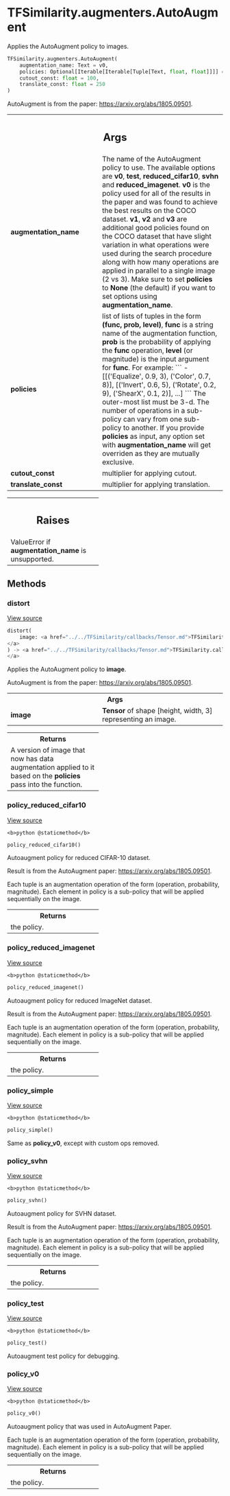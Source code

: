 # TFSimilarity.augmenters.AutoAugment





Applies the AutoAugment policy to images.

```python
TFSimilarity.augmenters.AutoAugment(
    augmentation_name: Text = v0,
    policies: Optional[Iterable[Iterable[Tuple[Text, float, float]]]] = None,
    cutout_const: float = 100,
    translate_const: float = 250
)
```



<!-- Placeholder for "Used in" -->

AutoAugment is from the paper: https://arxiv.org/abs/1805.09501.

<!-- Tabular view -->
 <table class="responsive fixed orange">
<colgroup><col width="214px"><col></colgroup>
<tr><th colspan="2"><h2 class="add-link">Args</h2></th></tr>

<tr>
<td>
<b>augmentation_name</b>
</td>
<td>
The name of the AutoAugment policy to use. The
available options are <b>v0</b>, <b>test</b>, <b>reduced_cifar10</b>, <b>svhn</b> and
<b>reduced_imagenet</b>. <b>v0</b> is the policy used for all
of the results in the paper and was found to achieve the best results on
the COCO dataset. <b>v1</b>, <b>v2</b> and <b>v3</b> are additional good policies found
on the COCO dataset that have slight variation in what operations were
used during the search procedure along with how many operations are
applied in parallel to a single image (2 vs 3). Make sure to set
<b>policies</b> to <b>None</b> (the default) if you want to set options using
<b>augmentation_name</b>.
</td>
</tr><tr>
<td>
<b>policies</b>
</td>
<td>
list of lists of tuples in the form <b>(func, prob, level)</b>,
<b>func</b> is a string name of the augmentation function, <b>prob</b> is the
probability of applying the <b>func</b> operation, <b>level</b> (or magnitude) is
the input argument for <b>func</b>. For example:
```
- [[('Equalize', 0.9, 3), ('Color', 0.7, 8)],
 [('Invert', 0.6, 5), ('Rotate', 0.2, 9), ('ShearX', 0.1, 2)], ...]
```
The outer-most list must be 3-d. The number of operations in a
sub-policy can vary from one sub-policy to another.
If you provide <b>policies</b> as input, any option set with
<b>augmentation_name</b> will get overriden as they are mutually exclusive.
</td>
</tr><tr>
<td>
<b>cutout_const</b>
</td>
<td>
multiplier for applying cutout.
</td>
</tr><tr>
<td>
<b>translate_const</b>
</td>
<td>
multiplier for applying translation.
</td>
</tr>
</table>



<!-- Tabular view -->
 <table class="responsive fixed orange">
<colgroup><col width="214px"><col></colgroup>
<tr><th colspan="2"><h2 class="add-link">Raises</h2></th></tr>
<tr class="alt">
<td colspan="2">
ValueError if <b>augmentation_name</b> is unsupported.
</td>
</tr>

</table>



## Methods

<h3 id="distort">distort</h3>

<a target="_blank" href="https://github.com/tensorflow/similarity/blob/main/tensorflow_similarity/augmenters/img_augments.py#L997-L1058">View source</a>

```python
distort(
    image: <a href="../../TFSimilarity/callbacks/Tensor.md">TFSimilarity.callbacks.Tensor```
</a>
) -> <a href="../../TFSimilarity/callbacks/Tensor.md">TFSimilarity.callbacks.Tensor```
</a>
```


Applies the AutoAugment policy to <b>image</b>.

AutoAugment is from the paper: https://arxiv.org/abs/1805.09501.

<!-- Tabular view -->
 <table class="responsive fixed orange">
<colgroup><col width="214px"><col></colgroup>
<tr><th colspan="2">Args</th></tr>

<tr>
<td>
<b>image</b>
</td>
<td>
<b>Tensor</b> of shape [height, width, 3] representing an image.
</td>
</tr>
</table>



<!-- Tabular view -->
 <table class="responsive fixed orange">
<colgroup><col width="214px"><col></colgroup>
<tr><th colspan="2">Returns</th></tr>
<tr class="alt">
<td colspan="2">
A version of image that now has data augmentation applied to it
based on the <b>policies</b> pass into the function.
</td>
</tr>

</table>



<h3 id="policy_reduced_cifar10">policy_reduced_cifar10</h3>

<a target="_blank" href="https://github.com/tensorflow/similarity/blob/main/tensorflow_similarity/augmenters/img_augments.py#L1101-L1141">View source</a>

``<b>python
@staticmethod</b>``

```python
policy_reduced_cifar10()
```


Autoaugment policy for reduced CIFAR-10 dataset.

Result is from the AutoAugment paper: https://arxiv.org/abs/1805.09501.

Each tuple is an augmentation operation of the form
(operation, probability, magnitude). Each element in policy is a
sub-policy that will be applied sequentially on the image.

<!-- Tabular view -->
 <table class="responsive fixed orange">
<colgroup><col width="214px"><col></colgroup>
<tr><th colspan="2">Returns</th></tr>
<tr class="alt">
<td colspan="2">
the policy.
</td>
</tr>

</table>



<h3 id="policy_reduced_imagenet">policy_reduced_imagenet</h3>

<a target="_blank" href="https://github.com/tensorflow/similarity/blob/main/tensorflow_similarity/augmenters/img_augments.py#L1185-L1225">View source</a>

``<b>python
@staticmethod</b>``

```python
policy_reduced_imagenet()
```


Autoaugment policy for reduced ImageNet dataset.

Result is from the AutoAugment paper: https://arxiv.org/abs/1805.09501.

Each tuple is an augmentation operation of the form
(operation, probability, magnitude). Each element in policy is a
sub-policy that will be applied sequentially on the image.

<!-- Tabular view -->
 <table class="responsive fixed orange">
<colgroup><col width="214px"><col></colgroup>
<tr><th colspan="2">Returns</th></tr>
<tr class="alt">
<td colspan="2">
the policy.
</td>
</tr>

</table>



<h3 id="policy_simple">policy_simple</h3>

<a target="_blank" href="https://github.com/tensorflow/similarity/blob/main/tensorflow_similarity/augmenters/img_augments.py#L1227-L1246">View source</a>

``<b>python
@staticmethod</b>``

```python
policy_simple()
```


Same as <b>policy_v0</b>, except with custom ops removed.


<h3 id="policy_svhn">policy_svhn</h3>

<a target="_blank" href="https://github.com/tensorflow/similarity/blob/main/tensorflow_similarity/augmenters/img_augments.py#L1143-L1183">View source</a>

``<b>python
@staticmethod</b>``

```python
policy_svhn()
```


Autoaugment policy for SVHN dataset.

Result is from the AutoAugment paper: https://arxiv.org/abs/1805.09501.

Each tuple is an augmentation operation of the form
(operation, probability, magnitude). Each element in policy is a
sub-policy that will be applied sequentially on the image.

<!-- Tabular view -->
 <table class="responsive fixed orange">
<colgroup><col width="214px"><col></colgroup>
<tr><th colspan="2">Returns</th></tr>
<tr class="alt">
<td colspan="2">
the policy.
</td>
</tr>

</table>



<h3 id="policy_test">policy_test</h3>

<a target="_blank" href="https://github.com/tensorflow/similarity/blob/main/tensorflow_similarity/augmenters/img_augments.py#L1248-L1254">View source</a>

``<b>python
@staticmethod</b>``

```python
policy_test()
```


Autoaugment test policy for debugging.


<h3 id="policy_v0">policy_v0</h3>

<a target="_blank" href="https://github.com/tensorflow/similarity/blob/main/tensorflow_similarity/augmenters/img_augments.py#L1060-L1099">View source</a>

``<b>python
@staticmethod</b>``

```python
policy_v0()
```


Autoaugment policy that was used in AutoAugment Paper.

Each tuple is an augmentation operation of the form
(operation, probability, magnitude). Each element in policy is a
sub-policy that will be applied sequentially on the image.

<!-- Tabular view -->
 <table class="responsive fixed orange">
<colgroup><col width="214px"><col></colgroup>
<tr><th colspan="2">Returns</th></tr>
<tr class="alt">
<td colspan="2">
the policy.
</td>
</tr>

</table>





